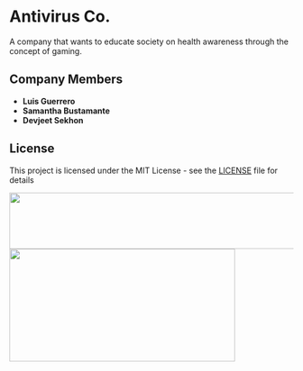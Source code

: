 # Antivirus Co.

A company that wants to educate society on health awareness through the concept of gaming.

## Company Members

* **Luis Guerrero**
* **Samantha Bustamante**
* **Devjeet Sekhon**

## License

This project is licensed under the MIT License - see the [LICENSE](LICENSE) file for details

<img src = "https://www.newschannel10.com/resizer/G881vyZ2cLiXSHYOEWuZy_tlWzY=/1200x0/arc-anglerfish-arc2-prod-raycom.s3.amazonaws.com/public/HIXNJMOC7FBOHHAFYXIW6JJXBA.PNG" width = "550" height = "100" > <img src = "https://cdn.clipart.email/d31b81a89779d2edffd8cbe7fe38d1a4_game-logo-icon-at-vectorifiedcom-collection-of-game-logo-icon-_920-541.jpeg" width = "400" height = "200">

